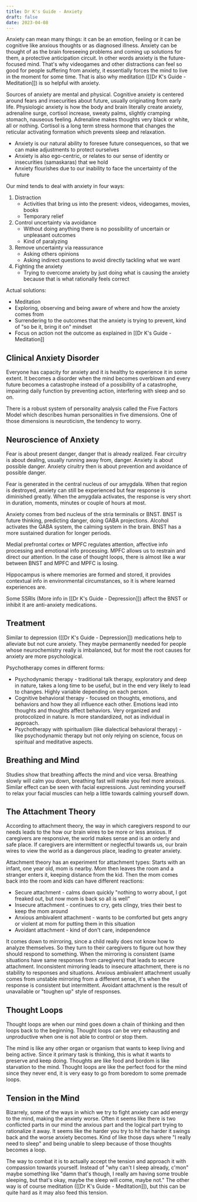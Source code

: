 ```yaml
---
title: Dr K's Guide - Anxiety
draft: false
date: 2023-04-08
---
```


Anxiety can mean many things: it can be an emotion, feeling or it can be cognitive like anxious thoughts or as diagnosed illness. Anxiety can be thought of as the brain foreseeing problems and coming up solutions for them, a protective anticipation circuit. In other words anxiety is the future-focused mind. That's why videogames and other distractions can feel so good for people suffering from anxiety, it essentially forces the mind to live in the moment for some time. That is also why meditation ([[Dr K's Guide - Meditation]]) is so helpful with anxiety.

Sources of anxiety are mental and physical. Cognitive anxiety is centered around fears and insecurities about future, usually originating from early life. Physiologic anxiety is how the body and brain literally create anxiety, adrenaline surge, cortisol increase, sweaty palms, slightly cramping stomach, nauseous feeling. Adrenaline makes thoughts very black or white, all or nothing. Cortisol is a long term stress hormone that changes the reticular activating formation which prevents sleep and relaxation.

-   Anxiety is our natural ability to foresee future consequences, so that we can make adjustments to protect ourselves
-   Anxiety is also ego-centric, or relates to our sense of identity or insecurities (samaskaras) that we hold
-   Anxiety flourishes due to our inability to face the uncertainty of the future

Our mind tends to deal with anxiety in four ways:  
1.  Distraction
	- Activities that bring us into the present: videos, videogames, movies, books
	- Temporary relief
2.  Control uncertainty via avoidance
	- Without doing anything there is no possibility of uncertain or unpleasant outcomes
	- Kind of paralyzing
3.  Remove uncertainty via reassurance
	- Asking others opinions
	- Asking indirect questions to avoid directly tackling what we want 
4.  Fighting the anxiety
	- Trying to overcome anxiety by just doing what is causing the anxiety because that is what rationally feels correct

Actual solutions:
- Meditation
- Exploring, observing and being aware of where and how the anxiety comes from
- Surrendering to the outcomes that the anxiety is trying to prevent, kind of "so be it, bring it on" mindset
- Focus on action not the outcome as explained in [[Dr K's Guide - Meditation]]

## Clinical Anxiety Disorder

Everyone has capacity for anxiety and it is healthy to experience it in some extent. It becomes a disorder when the mind becomes overblown and every future becomes a catastrophe instead of a possibility of a catastrophe, impairing daily function by preventing action, interfering with sleep and so on.

There is a robust system of personality analysis called the Five Factors Model which describes human personalities in five dimensions.
One of those dimensions is neuroticism, the tendency to worry.

## Neuroscience of Anxiety

Fear is about present danger, danger that is already realized. Fear circuitry is about dealing, usually running away from, danger. Anxiety is about possible danger. Anxiety ciruitry then is about prevention and avoidance of possible danger.

Fear is generated in the central nucleus of our amygdala. When that region is destroyed, anxiety can still be experienced but fear response is diminished greatly. When the amygdala activates, the response is very short in duration, moments, minutes or couple of hours at most.

Anxiety comes from bed nucleus of the stria terminalis or BNST. BNST is future thinking, predicting danger, doing GABA projections. Alcohol activates the GABA system, the calming system in the brain. BNST has a more sustained duration for longer periods.

Medial prefrontal cortex or MPFC regulates attention, affective info processing and emotional info processing. MPFC allows us to restrain and direct our attention. In the case of thought loops, there is almost like a war between BNST and MPFC and MPFC is losing.

Hippocampus is where memories are formed and stored, it provides contextual info in environmental circumstances, so it is where learned experiences are.

Some SSRIs (More info in [[Dr K's Guide - Depression]]) affect the BNST or inhibit it are anti-anxiety medications.

## Treatment

Similar to depression ([[Dr K's Guide - Depression]]) medications help to alleviate but not cure anxiety. They maybe permanently needed for people whose neurochemistry really is imbalanced, but for most the root causes for anxiety are more psychological.

Psychotherapy comes in different forms:
- Psychodynamic therapy - traditional talk therapy, exploratory and deep in nature, takes a long time to be useful, but in the end very likely to lead to changes. Highly variable depending on each person.
- Cognitive behavioral therapy - focused on thoughts, emotions, and behaviors and how they all influence each other. Emotions lead into thoughts and thoughts affect behaviors. Very organized and protocolized in nature. Is more standardized, not as individual in approach.
- Psychotherapy with spiritualism (like dialectical behavioral therapy) - like psychodynamic therapy but not only relying on science, focus on spiritual and meditative aspects.

## Breathing and Mind

Studies show that breathing affects the mind and vice versa. Breathing slowly will calm you down, breathing fast will make you feel more anxious.
Similar effect can be seen with facial expressions. Just reminding yourself to relax your facial muscles can help a little towards calming yourself down.

## The Attachment Theory

According to attachment theory, the way in which caregivers respond to our needs leads to the how our brain wires to be more or less anxious. If caregivers are responsive, the world makes sense and is an orderly and safe place. If caregivers are intermittent or neglectful towards us, our brain wires to view the world as a dangerous place, leading to greater anxiety.

Attachment theory has an experiment for attachment types:
Starts with an infant, one year old, mom is nearby. Mom then leaves the room and a stranger enters it, keeping distance from the kid. Then the mom comes back into the room and kids can have different reactions:
- Secure attachment - calms down quickly "nothing to worry about, I got freaked out, but now mom is back so all is well"
- Insecure attachment - continues to cry, gets clingy, tries their best to keep the mom around
- Anxious ambivalent attachment - wants to be comforted but gets angry or violent at mom for putting them in this situation
- Avoidant attachment - kind of don't care, independence

It comes down to mirroring, since a child really does not know how to analyze themselves. So they turn to their caregivers to figure out how they should respond to something. When the mirroring is consistent (same situations have same responses from caregivers) that leads to secure attachment. Inconsistent mirroring leads to insecure attachment, there is no stability to responses and situations. Anxious ambivalent attachment usually comes from unstable mirroring from a different sense, it's when the response is consistent but intermittent. Avoidant attachment is the result of unavailable or "toughen up" style of responses.

## Thought Loops

Thought loops are when our mind goes down a chain of thinking and then loops back to the beginning. Thought loops can be very exhausting and unproductive when one is not able to control or stop them.

The mind is like any other organ or organism that wants to keep living and being active. Since it primary task is thinking, this is what it wants to preserve and keep doing. Thoughts are like food and bordom is like starvation to the mind. Thought loops are like the perfect food for the mind since they never end, it is very easy to go from boredom to some premade loops.

## Tension in the Mind

Bizarrely, some of the ways in which we try to fight anxiety can add energy to the mind, making the anxiety worse. Often it seems like there is two conflicted parts in our mind the anxious part and the logical part trying to rationalize it away. It seems like the harder you try to hit the harder it swings back and the worse anxiety becomes. Kind of like those days where "I really need to sleep" and being unable to sleep because of those thoughts becomes a loop.

The way to combat it is to actually accept the tension and approach it with compassion towards yourself. Instead of "why can't I sleep already, c'mon" maybe something like "damn that's though, I really am having some trouble sleeping, but that's okay, maybe the sleep will come, maybe not." The other way is of course meditation ([[Dr K's Guide - Meditation]]), but this can be quite hard as it may also feed this tension.